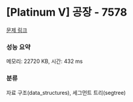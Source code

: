 # [Platinum V] 공장 - 7578 

[문제 링크](https://www.acmicpc.net/problem/7578) 

### 성능 요약

메모리: 22720 KB, 시간: 432 ms

### 분류

자료 구조(data_structures), 세그먼트 트리(segtree)

